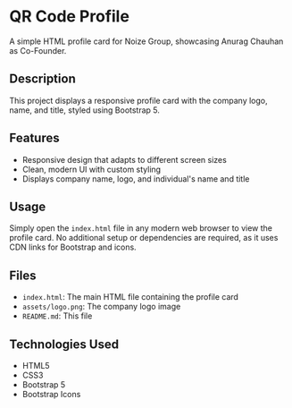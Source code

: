 # QR Code Profile

A simple HTML profile card for Noize Group, showcasing Anurag Chauhan as Co-Founder.

## Description

This project displays a responsive profile card with the company logo, name, and title, styled using Bootstrap 5.

## Features

- Responsive design that adapts to different screen sizes
- Clean, modern UI with custom styling
- Displays company name, logo, and individual's name and title

## Usage

Simply open the `index.html` file in any modern web browser to view the profile card. No additional setup or dependencies are required, as it uses CDN links for Bootstrap and icons.

## Files

- `index.html`: The main HTML file containing the profile card
- `assets/logo.png`: The company logo image
- `README.md`: This file

## Technologies Used

- HTML5
- CSS3
- Bootstrap 5
- Bootstrap Icons
